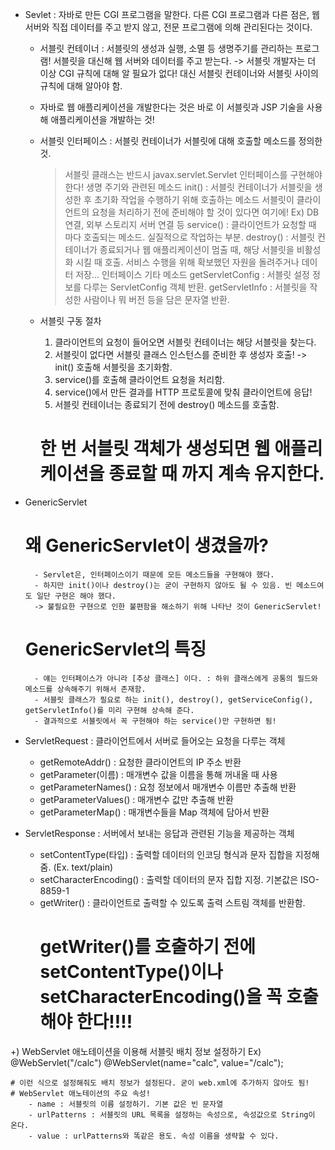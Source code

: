 * Sevlet : 자바로 만든 CGI 프로그램을 말한다. 다른 CGI 프로그램과 다른 점은,
  웹 서버와 직접 데이터를 주고 받지 않고, 전문 프로그램에 의해 관리된다는 것이다.

  - 서블릿 컨테이너 : 서블릿의 생성과 실행, 소멸 등 생명주기를 관리하는 프로그램!
    서블릿을 대신해 웹 서버와 데이터를 주고 받는다.
    -> 서블릿 개발자는 더 이상 CGI 규칙에 대해 알 필요가 없다!
       대신 서블릿 컨테이너와 서블릿 사이의 규칙에 대해 알아야 함.

  - 자바로 웹 애플리케이션을 개발한다는 것은 바로 이 서블릿과 JSP 기술을 사용해 애플리케이션을 개발하는 것!

  - 서블릿 인터페이스 : 서블릿 컨테이너가 서블릿에 대해 호출할 메소드를 정의한 것.
    > 서블릿 클래스는 반드시 javax.servlet.Servlet 인터페이스를 구현해야 한다!
    > 생명 주기와 관련된 메소드
      init()    : 서블릿 컨테이너가 서블릿을 생성한 후 초기화 작업을 수행하기 위해 호출하는 메소드
                  서블릿이 클라이언트의 요청을 처리하기 전에 준비해야 할 것이 있다면 여기에!
                  Ex) DB 연결, 외부 스토리지 서버 연결 등
      service() : 클라이언트가 요청할 때 마다 호출되는 메소드. 실질적으로 작업하는 부분.
      destroy() : 서블릿 컨테이너가 종료되거나 웹 애플리케이션이 멈출 때, 해당 서블릿을 비활성화 시킬 때 호출.
                  서비스 수행을 위해 확보했던 자원을 돌려주거나 데이터 저장...
    > 인터페이스 기타 메소드
      getServletConfig : 서블릿 설정 정보를 다루는 ServletConfig 객체 반환.
      getServletInfo : 서블릿을 작성한 사람이나 뭐 버전 등을 담은 문자열 반환.

  - 서블릿 구동 절차
    1. 클라이언트의 요청이 들어오면 서블릿 컨테이너는 해당 서블릿을 찾는다.
    2. 서블릿이 없다면 서블릿 클래스 인스턴스를 준비한 후 생성자 호출! -> init() 호출해 서블릿을 초기화함.
    3. service()를 호출해 클라이언트 요청을 처리함.
    4. service()에서 만든 결과를 HTTP 프로토콜에 맞춰 클라이언트에 응답!
    5. 서블릿 컨테이너는 종료되기 전에 destroy() 메소드를 호출함.

    # 한 번 서블릿 객체가 생성되면 웹 애플리케이션을 종료할 때 까지 계속 유지한다.

* GenericServlet
	# 왜 GenericServlet이 생겼을까?
		- Servlet은, 인터페이스이기 때문에 모든 메소드들을 구현해야 했다.
		- 하지만 init()이나 destroy()는 굳이 구현하지 않아도 될 수 있음. 빈 메소드여도 일단 구현은 해야 했다.
		-> 불필요한 구현으로 인한 불편함을 해소하기 위해 나타난 것이 GenericServlet!

	# GenericServlet의 특징
		- 얘는 인터페이스가 아니라 [추상 클래스] 이다. : 하위 클래스에게 공통의 필드와 메소드를 상속해주기 위해서 존재함.
		- 서블릿 클래스가 필요로 하는 init(), destroy(), getServiceConfig(), getServletInfo()를 미리 구현해 상속해 준다.
		- 결과적으로 서블릿에서 꼭 구현해야 하는 service()만 구현하면 됨!

* ServletRequest : 클라이언트에서 서버로 들어오는 요청을 다루는 객체
	- getRemoteAddr() : 요청한 클라이언트의 IP 주소 반환
	- getParameter(이름) : 매개변수 값을 이름을 통해 꺼내올 때 사용
	- getParameterNames() : 요청 정보에서 매개변수 이름만 추출해 반환
	- getParameterValues() : 매개변수 값만 추출해 반환
	- getParameterMap() : 매개변수들을 Map 객체에 담아서 반환

* ServletResponse : 서버에서 보내는 응답과 관련된 기능을 제공하는 객체
	- setContentType(타입) : 출력할 데이터의 인코딩 형식과 문자 집합을 지정해 줌. (Ex. text/plain)
	- setCharacterEncoding() : 출력할 데이터의 문자 집합 지정. 기본값은 ISO-8859-1
	- getWriter() : 클라이언트로 출력할 수 있도록 출력 스트림 객체를 반환함.
		# getWriter()를 호출하기 전에 setContentType()이나 setCharacterEncoding()을 꼭 호출해야 한다!!!!

+) WebServlet 애노테이션을 이용해 서블릿 배치 정보 설정하기
	Ex) @WebServlet("/calc")
			@WebServlet(name="calc", value="/calc");

	# 이런 식으로 설정해줘도 배치 정보가 설정된다. 굳이 web.xml에 추가하지 않아도 됨!
	# WebServlet 애노테이션의 주요 속성!
		- name : 서블릿의 이름 설정하기. 기본 값은 빈 문자열
		- urlPatterns : 서블릿의 URL 목록을 설정하는 속성으로, 속성값으로 String이 온다.
		- value : urlPatterns와 똑같은 용도. 속성 이름을 생략할 수 있다.
